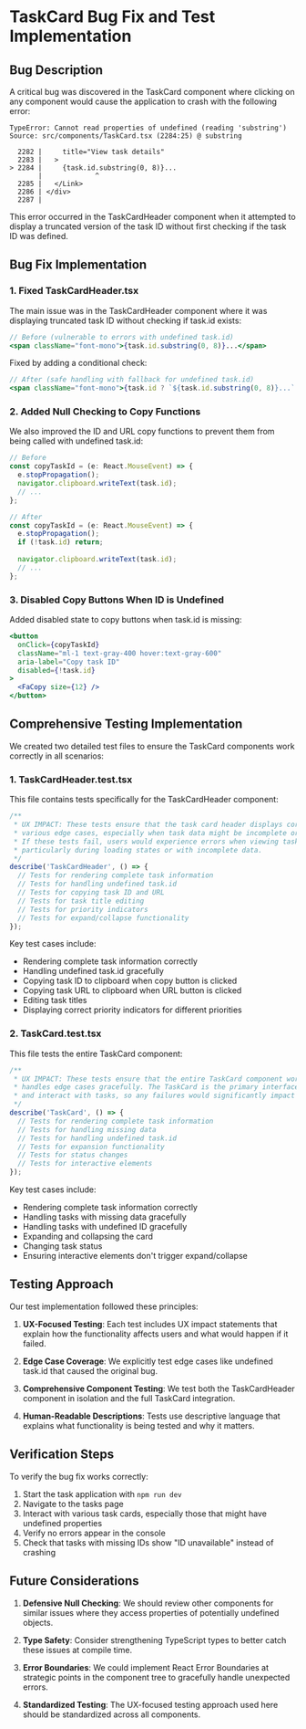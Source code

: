 # TaskCard Bug Fix and Test Implementation

## Bug Description

A critical bug was discovered in the TaskCard component where clicking on any component would cause the application to crash with the following error:

```
TypeError: Cannot read properties of undefined (reading 'substring')
Source: src/components/TaskCard.tsx (2284:25) @ substring

  2282 |     title="View task details"
  2283 |   >
> 2284 |     {task.id.substring(0, 8)}...
       |             ^
  2285 |   </Link>
  2286 | </div>
  2287 |
```

This error occurred in the TaskCardHeader component when it attempted to display a truncated version of the task ID without first checking if the task ID was defined.

## Bug Fix Implementation

### 1. Fixed TaskCardHeader.tsx

The main issue was in the TaskCardHeader component where it was displaying truncated task ID without checking if task.id exists:

```jsx
// Before (vulnerable to errors with undefined task.id)
<span className="font-mono">{task.id.substring(0, 8)}...</span>
```

Fixed by adding a conditional check:

```jsx
// After (safe handling with fallback for undefined task.id)
<span className="font-mono">{task.id ? `${task.id.substring(0, 8)}...` : 'ID unavailable'}</span>
```

### 2. Added Null Checking to Copy Functions

We also improved the ID and URL copy functions to prevent them from being called with undefined task.id:

```jsx
// Before
const copyTaskId = (e: React.MouseEvent) => {
  e.stopPropagation();
  navigator.clipboard.writeText(task.id);
  // ...
};

// After
const copyTaskId = (e: React.MouseEvent) => {
  e.stopPropagation();
  if (!task.id) return;
  
  navigator.clipboard.writeText(task.id);
  // ...
};
```

### 3. Disabled Copy Buttons When ID is Undefined

Added disabled state to copy buttons when task.id is missing:

```jsx
<button
  onClick={copyTaskId}
  className="ml-1 text-gray-400 hover:text-gray-600"
  aria-label="Copy task ID"
  disabled={!task.id}
>
  <FaCopy size={12} />
</button>
```

## Comprehensive Testing Implementation

We created two detailed test files to ensure the TaskCard components work correctly in all scenarios:

### 1. TaskCardHeader.test.tsx

This file contains tests specifically for the TaskCardHeader component:

```jsx
/**
 * UX IMPACT: These tests ensure that the task card header displays correctly and handles
 * various edge cases, especially when task data might be incomplete or undefined.
 * If these tests fail, users would experience errors when viewing task details,
 * particularly during loading states or with incomplete data.
 */
describe('TaskCardHeader', () => {
  // Tests for rendering complete task information
  // Tests for handling undefined task.id
  // Tests for copying task ID and URL
  // Tests for task title editing
  // Tests for priority indicators
  // Tests for expand/collapse functionality
});
```

Key test cases include:
- Rendering complete task information correctly
- Handling undefined task.id gracefully
- Copying task ID to clipboard when copy button is clicked
- Copying task URL to clipboard when URL button is clicked
- Editing task titles
- Displaying correct priority indicators for different priorities

### 2. TaskCard.test.tsx

This file tests the entire TaskCard component:

```jsx
/**
 * UX IMPACT: These tests ensure that the entire TaskCard component works correctly and
 * handles edge cases gracefully. The TaskCard is the primary interface for users to view
 * and interact with tasks, so any failures would significantly impact the user experience.
 */
describe('TaskCard', () => {
  // Tests for rendering complete task information
  // Tests for handling missing data
  // Tests for handling undefined task.id
  // Tests for expansion functionality
  // Tests for status changes
  // Tests for interactive elements
});
```

Key test cases include:
- Rendering complete task information correctly
- Handling tasks with missing data gracefully
- Handling tasks with undefined ID gracefully
- Expanding and collapsing the card
- Changing task status
- Ensuring interactive elements don't trigger expand/collapse

## Testing Approach

Our test implementation followed these principles:

1. **UX-Focused Testing**: Each test includes UX impact statements that explain how the functionality affects users and what would happen if it failed.

2. **Edge Case Coverage**: We explicitly test edge cases like undefined task.id that caused the original bug.

3. **Comprehensive Component Testing**: We test both the TaskCardHeader component in isolation and the full TaskCard integration.

4. **Human-Readable Descriptions**: Tests use descriptive language that explains what functionality is being tested and why it matters.

## Verification Steps

To verify the bug fix works correctly:

1. Start the task application with `npm run dev`
2. Navigate to the tasks page
3. Interact with various task cards, especially those that might have undefined properties
4. Verify no errors appear in the console
5. Check that tasks with missing IDs show "ID unavailable" instead of crashing

## Future Considerations

1. **Defensive Null Checking**: We should review other components for similar issues where they access properties of potentially undefined objects.

2. **Type Safety**: Consider strengthening TypeScript types to better catch these issues at compile time.

3. **Error Boundaries**: We could implement React Error Boundaries at strategic points in the component tree to gracefully handle unexpected errors.

4. **Standardized Testing**: The UX-focused testing approach used here should be standardized across all components.